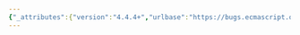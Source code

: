 ```yaml
---
{"_attributes":{"version":"4.4.4+","urlbase":"https://bugs.ecmascript.org/","maintainer":"dherman@mozilla.com"},"bug":{"bug_id":3274,"creation_ts":"2014-10-11 22:54:00 -0700","short_desc":"12.14.5.3: 'lref' not defined","delta_ts":"2014-10-14 15:18:05 -0700","product":"Draft for 6th Edition","component":"editorial issue","version":"Rev 27: August 24, 2014 Draft","rep_platform":"All","op_sys":"All","bug_status":"RESOLVED","resolution":"FIXED","priority":"Normal","bug_severity":"normal","everconfirmed":true,"reporter":{"uid":"jmdyck","name":"Michael Dyck"},"assigned_to":{"uid":"allen","name":"Allen Wirfs-Brock"},"long_desc":[{"commentid":10332,"comment_count":0,"who":{"uid":"jmdyck","name":"Michael Dyck"},"bug_when":"2014-10-11 22:54:11 -0700","thetext":"In 12.14.5.3 \"Runtime Semantics: IteratorDestructuringAssignmentEvaluation\",\nin the last group,\nstep 4.c.i says:\n    Return PutValue(lref, A).\nbut 'lref' is not necessarily defined at that point.\n\n(Should step 1 have an 'Else' clause that also defines 'lref'?)"},{"commentid":10341,"comment_count":1,"who":{"uid":"allen","name":"Allen Wirfs-Brock"},"bug_when":"2014-10-12 11:28:34 -0700","thetext":"fixed in rev28 editor's draft\n\nit turned out that there were  much more substantive issues that had to be fixed"},{"commentid":10498,"comment_count":2,"who":{"uid":"allen","name":"Allen Wirfs-Brock"},"bug_when":"2014-10-14 15:18:05 -0700","thetext":"fixed in rev28"}]}}
---
```

